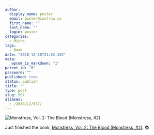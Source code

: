 ```yaml
---
author:
  display_name: poster
  email: poster@zastrow.co
  first_name: ""
  last_name: ""
  login: poster
categories:
  - Micro
tags:
  - Book
date: "2018-12-10T21:02:10Z"
meta:
  _wpcom_is_markdown: "1"
parent_id: "0"
password: ""
published: true
status: publish
title: ""
type: post
slug: 557
aliases:
  - /2018/12/557/
---
```

<p><img src="https://i.gr-assets.com/images/S/compressed.photo.goodreads.com/books/1482340459l/33540347.jpg" alt="Monstress, Vol. 2: The Blood (Monstress, #2)" /></p>

<p>Just finished the book, <a href="https://www.goodreads.com/review/show/2622410433?utm_medium=api&amp;utm_source=rss">Monstress, Vol. 2: The Blood (Monstress, #2)</a>. 📚</p>
